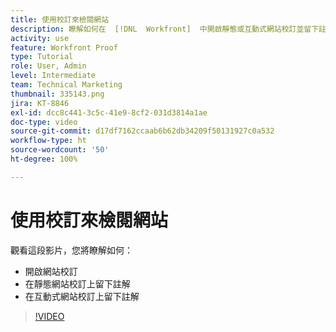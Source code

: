 ```yaml
---
title: 使用校訂來檢閱網站
description: 瞭解如何在  [!DNL  Workfront]  中開啟靜態或互動式網站校訂並留下註解。
activity: use
feature: Workfront Proof
type: Tutorial
role: User, Admin
level: Intermediate
team: Technical Marketing
thumbnail: 335143.png
jira: KT-8846
exl-id: dcc8c441-3c5c-41e9-8cf2-031d3814a1ae
doc-type: video
source-git-commit: d17df7162ccaab6b62db34209f50131927c0a532
workflow-type: ht
source-wordcount: '50'
ht-degree: 100%

---
```


# 使用校訂來檢閱網站

觀看這段影片，您將瞭解如何：

* 開啟網站校訂
* 在靜態網站校訂上留下註解
* 在互動式網站校訂上留下註解

>[!VIDEO](https://video.tv.adobe.com/v/3445973/?quality=12&learn=on&enablevpops&captions=chi_hant)

<!--
## Learn more
* Review an interactive proof
* Review a static proof
-->
